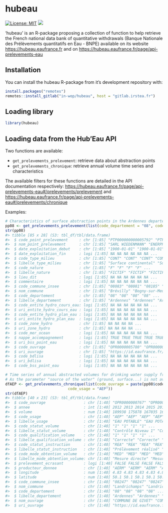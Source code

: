 
<!-- README.md is generated from README.Rmd. Please edit that file -->

# hubeau

<!-- badges: start -->

[![License:
MIT](https://img.shields.io/badge/license-MIT-orange.svg)](https://cran.r-project.org/web/licenses/MIT)
[![](https://img.shields.io/badge/lifecycle-experimental-blue.svg)](https://lifecycle.r-lib.org/articles/stages.html#experimental)
<!-- badges: end -->

‘hubeau’ is an R-package proposing a collection of function to help
retrieve the French national data bank of quantitative withdrawals
(Banque Nationale des Prélèvements quantitatifs en Eau - BNPE) available
on its website <https://hubeau.eaufrance.fr> and on
<https://hubeau.eaufrance.fr/page/api-prelevements-eau>

## Installation

You can install the hubeau R-package from it’s development repository
with:

``` r
install.packages("remotes")
remotes::install_gitlab("in-wop/hubeau", host = "gitlab.irstea.fr")
```

## Loading library

``` r
library(hubeau)
```

## Loading data from the Hub’Eau API

Two functions are available:

-   `get_prelevements_prelevement`: retrieve data about abstraction
    points
-   `get_prelevements_chronique`: retrieve annual volume time series and
    characteristics

The available filters for these functions are detailed in the API
documentation respectively:
<https://hubeau.eaufrance.fr/page/api-prelevements-eau#/prelevements/prelevement>
and
<https://hubeau.eaufrance.fr/page/api-prelevements-eau#/prelevements/chronique>

Examples:

``` r
# Characteristics of surface abstraction points in the Ardennes departement
pp08 <- get_prelevements_prelevement(list(code_departement = "08", code_type_milieu = "CONT"))
str(pp08)
#> tibble [85 x 28] (S3: tbl_df/tbl/data.frame)
#>  $ code_point_prelevement     : chr [1:85] "PTP000000000005792" "PTP000000000005793" "PTP000000000005794" "PTP000000000005795" ...
#>  $ nom_point_prelevement      : chr [1:85] "SARL WIEDENMANN" "ENERPRO BOGNY" "FORCES ENERGIES ELECTRIQUES" "STE EXPL CHUTES HYDRAULIQUES" ...
#>  $ date_exploitation_debut    : chr [1:85] "1900-01-01" "1900-01-01" "1900-01-01" "1900-01-01" ...
#>  $ date_exploitation_fin      : logi [1:85] NA NA NA NA NA NA ...
#>  $ code_type_milieu           : chr [1:85] "CONT" "CONT" "CONT" "CONT" ...
#>  $ libelle_type_milieu        : chr [1:85] "Surface continental" "Surface continental" "Surface continental" "Surface continental" ...
#>  $ code_nature                : chr [1:85] "F" "F" "F" "F" ...
#>  $ libelle_nature             : chr [1:85] "FICTIF" "FICTIF" "FICTIF" "FICTIF" ...
#>  $ lieu_dit                   : logi [1:85] NA NA NA NA NA NA ...
#>  $ commentaire                : logi [1:85] NA NA NA NA NA NA ...
#>  $ code_commune_insee         : chr [1:85] "08083" "08081" "08185" "08302" ...
#>  $ nom_commune                : chr [1:85] "Brévilly" "Bogny-sur-Meuse" "Fumay" "Monthermé" ...
#>  $ code_departement           : chr [1:85] "08" "08" "08" "08" ...
#>  $ libelle_departement        : chr [1:85] "Ardennes" "Ardennes" "Ardennes" "Ardennes" ...
#>  $ code_entite_hydro_cours_eau: logi [1:85] NA NA NA NA NA NA ...
#>  $ uri_entite_hydro_cours_eau : logi [1:85] NA NA NA NA NA NA ...
#>  $ code_entite_hydro_plan_eau : logi [1:85] NA NA NA NA NA NA ...
#>  $ uri_entite_hydro_plan_eau  : logi [1:85] NA NA NA NA NA NA ...
#>  $ code_zone_hydro            : chr [1:85] NA NA NA NA ...
#>  $ uri_zone_hydro             : chr [1:85] NA NA NA NA ...
#>  $ code_mer_ocean             : logi [1:85] NA NA NA NA NA NA ...
#>  $ nappe_accompagnement       : logi [1:85] TRUE TRUE TRUE TRUE TRUE TRUE ...
#>  $ uri_bss_point_eau          : logi [1:85] NA NA NA NA NA NA ...
#>  $ code_ouvrage               : chr [1:85] "OPR0000005780" "OPR0000005781" "OPR0000005782" "OPR0000005783" ...
#>  $ uri_ouvrage                : chr [1:85] "https://id.eaufrance.fr/OuvragePrel/OPR0000005780" "https://id.eaufrance.fr/OuvragePrel/OPR0000005781" "https://id.eaufrance.fr/OuvragePrel/OPR0000005782" "https://id.eaufrance.fr/OuvragePrel/OPR0000005783" ...
#>  $ code_bdlisa                : logi [1:85] NA NA NA NA NA NA ...
#>  $ uri_bdlisa                 : logi [1:85] NA NA NA NA NA NA ...
#>  $ code_bss_point_eau         : logi [1:85] NA NA NA NA NA NA ...

# Time series of annual abstracted volumes for drinking water supply from surface water in the Ardennes departement
# As the parameter "source of the water" (ground, surface...) is not available here, we can use the list of abstraction points previously downloaded as filter:
dfAEP <- get_prelevements_chronique(list(code_ouvrage = paste(pp08$code_ouvrage, collapse = ","),
                            code_usage = "AEP"))
str(dfAEP)
#> tibble [40 x 23] (S3: tbl_df/tbl/data.frame)
#>  $ code_ouvrage                 : chr [1:40] "OPR0000000767" "OPR0000000767" "OPR0000000767" "OPR0000000767" ...
#>  $ annee                        : int [1:40] 2012 2013 2014 2015 2016 2017 2018 2012 2013 2014 ...
#>  $ volume                       : num [1:40] 189938 175878 167035 169552 169694 ...
#>  $ code_usage                   : chr [1:40] "AEP" "AEP" "AEP" "AEP" ...
#>  $ libelle_usage                : chr [1:40] "EAU POTABLE" "EAU POTABLE" "EAU POTABLE" "EAU POTABLE" ...
#>  $ code_statut_volume           : chr [1:40] "1" "1" "1" "1" ...
#>  $ libelle_statut_volume        : chr [1:40] "Contrôlé Niveau 1" "Contrôlé Niveau 1" "Contrôlé Niveau 1" "Contrôlé Niveau 1" ...
#>  $ code_qualification_volume    : chr [1:40] "1" "1" "1" "1" ...
#>  $ libelle_qualification_volume : chr [1:40] "Correcte" "Correcte" "Correcte" "Correcte" ...
#>  $ code_statut_instruction      : chr [1:40] "REA" "REA" "REA" "REA" ...
#>  $ libelle_statut_instruction   : chr [1:40] "Prélèvement réalisé" "Prélèvement réalisé" "Prélèvement réalisé" "Prélèvement réalisé" ...
#>  $ code_mode_obtention_volume   : chr [1:40] "MED" "MED" "MED" "MED" ...
#>  $ libelle_mode_obtention_volume: chr [1:40] "Mesure directe" "Mesure directe" "Mesure directe" "Mesure directe" ...
#>  $ prelevement_ecrasant         : logi [1:40] FALSE FALSE FALSE FALSE FALSE FALSE ...
#>  $ producteur_donnee            : chr [1:40] "AERM" "AERM" "AERM" "AERM" ...
#>  $ longitude                    : num [1:40] 4.83 4.83 4.83 4.83 4.83 ...
#>  $ latitude                     : num [1:40] 50.1 50.1 50.1 50.1 50.1 ...
#>  $ code_commune_insee           : chr [1:40] "08247" "08247" "08247" "08247" ...
#>  $ nom_commune                  : chr [1:40] "Landrichamps" "Landrichamps" "Landrichamps" "Landrichamps" ...
#>  $ code_departement             : chr [1:40] "08" "08" "08" "08" ...
#>  $ libelle_departement          : chr [1:40] "Ardennes" "Ardennes" "Ardennes" "Ardennes" ...
#>  $ nom_ouvrage                  : chr [1:40] "COMMUNE DE GIVET" "COMMUNE DE GIVET" "COMMUNE DE GIVET" "COMMUNE DE GIVET" ...
#>  $ uri_ouvrage                  : chr [1:40] "https://id.eaufrance.fr/OuvragePrel/OPR0000000767" "https://id.eaufrance.fr/OuvragePrel/OPR0000000767" "https://id.eaufrance.fr/OuvragePrel/OPR0000000767" "https://id.eaufrance.fr/OuvragePrel/OPR0000000767" ...
```
